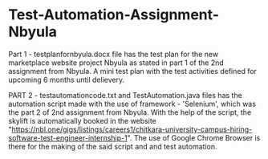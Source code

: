 # Test-Automation-Assignment-Nbyula
Part 1 - testplanfornbyula.docx file has the test plan for the new marketplace website project Nbyula as stated in part 1 of the 2nd assignment from Nbyula. A mini test plan with the test activities defined for upcoming 6 months until delievery.


PART 2 - testautomationcode.txt and TestAutomation.java files has the automation script made with the use of framework - 'Selenium', which was the part 2 of 2nd assignment from Nbyula. With the help of the script, the skylift is automatically booked in the website "https://nbl.one/gigs/listings/careers1/chitkara-university-campus-hiring-software-test-engineer-internship-1". The use of Google Chrome Browser is there for the making of the said script and and test automation.

